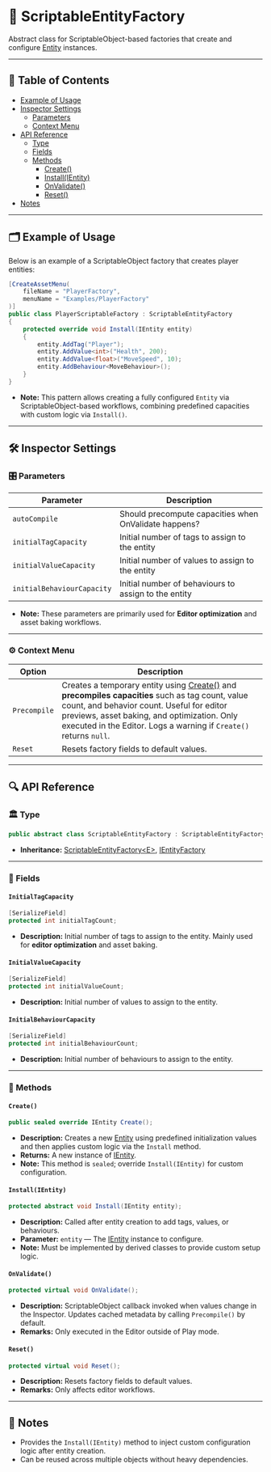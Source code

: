 # 🧩️ ScriptableEntityFactory

Abstract class for ScriptableObject-based factories that create and
configure [Entity](../Entities/Entity.md) instances.

---

## 📑 Table of Contents

- [Example of Usage](#-example-of-usage)
- [Inspector Settings](#-inspector-settings)
    - [Parameters](#-parameters)
    - [Context Menu](#-context-menu)
- [API Reference](#-api-reference)
    - [Type](#-type)
    - [Fields](#-fields)
    - [Methods](#-methods)
        - [Create()](#create)
        - [Install(IEntity)](#installientity)
        - [OnValidate()](#onvalidate)
        - [Reset()](#reset)
- [Notes](#-notes)

---

## 🗂 Example of Usage

Below is an example of a ScriptableObject factory that creates player entities:

```csharp
[CreateAssetMenu(
    fileName = "PlayerFactory",
    menuName = "Examples/PlayerFactory"
)]
public class PlayerScriptableFactory : ScriptableEntityFactory
{
    protected override void Install(IEntity entity)
    {
        entity.AddTag("Player");
        entity.AddValue<int>("Health", 200);
        entity.AddValue<float>("MoveSpeed", 10);
        entity.AddBehaviour<MoveBehaviour>();
    }
}
```

- **Note:** This pattern allows creating a fully configured `Entity` via ScriptableObject-based workflows, combining
  predefined capacities with custom logic via `Install()`.

---

## 🛠 Inspector Settings

<div id="-parameters"></div>

### 🎛️ Parameters

| Parameter                  | Description                                           | 
|----------------------------|-------------------------------------------------------|
| `autoCompile`              | Should precompute capacities when OnValidate happens? |
| `initialTagCapacity`       | Initial number of tags to assign to the entity        |
| `initialValueCapacity`     | Initial number of values to assign to the entity      |
| `initialBehaviourCapacity` | Initial number of behaviours to assign to the entity  |

- **Note:** These parameters are primarily used for **Editor optimization** and asset baking workflows.

---

<div id="-context-menu"></div>

### ⚙️ Context Menu

| Option       | Description                                                                                                                                                                                                                                                                   | 
|--------------|-------------------------------------------------------------------------------------------------------------------------------------------------------------------------------------------------------------------------------------------------------------------------------|
| `Precompile` | Creates a temporary entity using [Create()](#create) and **precompiles capacities** such as tag count, value count, and behavior count. Useful for editor previews, asset baking, and optimization. Only executed in the Editor. Logs a warning if `Create()` returns `null`. |
| `Reset`      | Resets factory fields to default values.                                                                                                                                                                                                                                      |

---

## 🔍 API Reference

### 🏛️ Type <div id="-type"></div>

```csharp
public abstract class ScriptableEntityFactory : ScriptableEntityFactory<IEntity>, IEntityFactory
```

- **Inheritance:** [ScriptableEntityFactory\<E>](ScriptableEntityFactory%601.md),
  [IEntityFactory](IEntityFactory.md)

---

### 🧱 Fields

#### `InitialTagCapacity`

```csharp
[SerializeField]
protected int initialTagCount;
```

- **Description:** Initial number of tags to assign to the entity. Mainly used for **editor optimization** and asset
  baking.

#### `InitialValueCapacity`

```csharp
[SerializeField]
protected int initialValueCount;
```

- **Description:** Initial number of values to assign to the entity.

#### `InitialBehaviourCapacity`

```csharp
[SerializeField]
protected int initialBehaviourCount;
```

- **Description:** Initial number of behaviours to assign to the entity.

---

### 🏹 Methods

#### `Create()`

```csharp
public sealed override IEntity Create();
```

- **Description:** Creates a new [Entity](../Entities/Entity.md) using predefined initialization values and then applies
  custom logic via the `Install` method.
- **Returns:** A new instance of [IEntity](../Entities/IEntity.md).
- **Note:** This method is `sealed`; override `Install(IEntity)` for custom configuration.

#### `Install(IEntity)`

```csharp
protected abstract void Install(IEntity entity);
```

- **Description:** Called after entity creation to add tags, values, or behaviours.
- **Parameter:** `entity` — The [IEntity](../Entities/IEntity.md) instance to configure.
- **Note:** Must be implemented by derived classes to provide custom setup logic.

#### `OnValidate()`

```csharp
protected virtual void OnValidate();
```

- **Description:** ScriptableObject callback invoked when values change in the Inspector. Updates cached metadata by
  calling `Precompile()` by default.
- **Remarks:** Only executed in the Editor outside of Play mode.

#### `Reset()`

```csharp
protected virtual void Reset();
```

- **Description:** Resets factory fields to default values.
- **Remarks:** Only affects editor workflows.

---

## 📝 Notes

- Provides the `Install(IEntity)` method to inject custom configuration logic after entity creation.
- Can be reused across multiple objects without heavy dependencies.